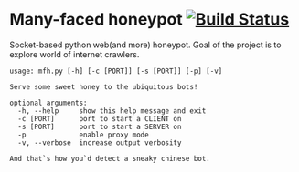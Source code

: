 # Many-faced honeypot [![Build Status](https://travis-ci.org/Zloool/manyfaced-honeypot.svg?branch=master)](https://travis-ci.org/Zloool/manyfaced-honeypot)

Socket-based python web(and more) honeypot.
Goal of the project is to explore world of internet crawlers.

```
usage: mfh.py [-h] [-c [PORT]] [-s [PORT]] [-p] [-v]

Serve some sweet honey to the ubiquitous bots!

optional arguments:
  -h, --help     show this help message and exit
  -c [PORT]      port to start a CLIENT on
  -s [PORT]      port to start a SERVER on
  -p             enable proxy mode
  -v, --verbose  increase output verbosity

And that`s how you`d detect a sneaky chinese bot.
```
